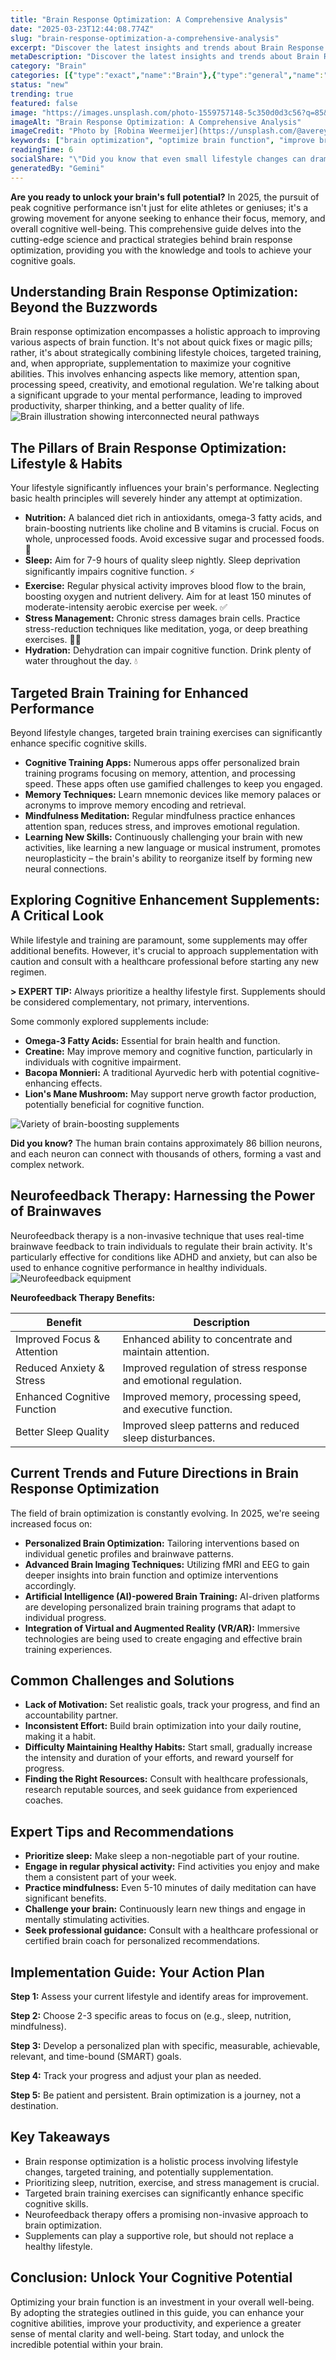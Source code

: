 ```yaml
---
title: "Brain Response Optimization: A Comprehensive Analysis"
date: "2025-03-23T12:44:08.774Z"
slug: "brain-response-optimization-a-comprehensive-analysis"
excerpt: "Discover the latest insights and trends about Brain Response Optimization. This comprehensive guide covers everything you need to know about Brain Response Optimization in 2025."
metaDescription: "Discover the latest insights and trends about Brain Response Optimization. This comprehensive guide covers everything you need to know about Brain Response..."
category: "Brain"
categories: [{"type":"exact","name":"Brain"},{"type":"general","name":"Neuroscience"},{"type":"medium","name":"Cognitive Enhancement"},{"type":"specific","name":"Neurofeedback"},{"type":"niche","name":"EEG Biofeedback"}]
status: "new"
trending: true
featured: false
image: "https://images.unsplash.com/photo-1559757148-5c350d0d3c56?q=85&w=1200&fit=max&fm=webp&auto=compress"
imageAlt: "Brain Response Optimization: A Comprehensive Analysis"
imageCredit: "Photo by [Robina Weermeijer](https://unsplash.com/@averey) on Unsplash"
keywords: ["brain optimization", "optimize brain function", "improve brain performance", "brain response optimization techniques", "enhance cognitive function", "best nootropics for brain health", "brain training for memory improvement", "cognitive enhancement supplements", "how to improve brainpower naturally", "neurofeedback therapy benefits"]
readingTime: 6
socialShare: "\"Did you know that even small lifestyle changes can dramatically impact your brain's performance?  Unlock your cognitive potential with targeted strategies and consistent effort.\""
generatedBy: "Gemini"
---
```




**Are you ready to unlock your brain's full potential?**  In 2025, the pursuit of peak cognitive performance isn't just for elite athletes or geniuses; it's a growing movement for anyone seeking to enhance their focus, memory, and overall cognitive well-being. This comprehensive guide delves into the cutting-edge science and practical strategies behind brain response optimization, providing you with the knowledge and tools to achieve your cognitive goals.

## Understanding Brain Response Optimization:  Beyond the Buzzwords

Brain response optimization encompasses a holistic approach to improving various aspects of brain function.  It's not about quick fixes or magic pills; rather, it's about strategically combining lifestyle choices, targeted training, and, when appropriate,  supplementation to maximize your cognitive abilities.  This involves enhancing aspects like memory, attention span, processing speed, creativity, and emotional regulation.  We're talking about a significant upgrade to your mental performance, leading to improved productivity, sharper thinking, and a better quality of life. ![Brain illustration showing interconnected neural pathways](https://images.unsplash.com/photo-1617791160536-598cf32026fb?q=85&w=1200&fit=max&fm=webp&auto=compress)

## The Pillars of Brain Response Optimization: Lifestyle & Habits

Your lifestyle significantly influences your brain's performance.  Neglecting basic health principles will severely hinder any attempt at optimization.

* **Nutrition:**  A balanced diet rich in antioxidants, omega-3 fatty acids, and brain-boosting nutrients like choline and B vitamins is crucial.  Focus on whole, unprocessed foods.  Avoid excessive sugar and processed foods.  🔑
* **Sleep:**  Aim for 7-9 hours of quality sleep nightly.  Sleep deprivation significantly impairs cognitive function.  ⚡
* **Exercise:** Regular physical activity improves blood flow to the brain, boosting oxygen and nutrient delivery.  Aim for at least 150 minutes of moderate-intensity aerobic exercise per week. ✅
* **Stress Management:** Chronic stress damages brain cells.  Practice stress-reduction techniques like meditation, yoga, or deep breathing exercises.  🧘‍♀️
* **Hydration:** Dehydration can impair cognitive function.  Drink plenty of water throughout the day. 💧

## Targeted Brain Training for Enhanced Performance

Beyond lifestyle changes, targeted brain training exercises can significantly enhance specific cognitive skills.

* **Cognitive Training Apps:** Numerous apps offer personalized brain training programs focusing on memory, attention, and processing speed.  These apps often use gamified challenges to keep you engaged.
* **Memory Techniques:**  Learn mnemonic devices like memory palaces or acronyms to improve memory encoding and retrieval.
* **Mindfulness Meditation:** Regular mindfulness practice enhances attention span, reduces stress, and improves emotional regulation.
* **Learning New Skills:**  Continuously challenging your brain with new activities, like learning a new language or musical instrument, promotes neuroplasticity – the brain's ability to reorganize itself by forming new neural connections.

##  Exploring Cognitive Enhancement Supplements: A Critical Look

While lifestyle and training are paramount, some supplements may offer additional benefits.  However, it's crucial to approach supplementation with caution and consult with a healthcare professional before starting any new regimen.

**> EXPERT TIP:**  Always prioritize a healthy lifestyle first.  Supplements should be considered complementary, not primary, interventions.

Some commonly explored supplements include:

* **Omega-3 Fatty Acids:**  Essential for brain health and function.
* **Creatine:**  May improve memory and cognitive function, particularly in individuals with cognitive impairment.
* **Bacopa Monnieri:**  A traditional Ayurvedic herb with potential cognitive-enhancing effects.
* **Lion's Mane Mushroom:**  May support nerve growth factor production, potentially beneficial for cognitive function.

![Variety of brain-boosting supplements](https://images.unsplash.com/photo-1453847668862-487637052f8a?q=85&w=1200&fit=max&fm=webp&auto=compress)

**Did you know?** The human brain contains approximately 86 billion neurons, and each neuron can connect with thousands of others, forming a vast and complex network.

## Neurofeedback Therapy: Harnessing the Power of Brainwaves

Neurofeedback therapy is a non-invasive technique that uses real-time brainwave feedback to train individuals to regulate their brain activity.  It's particularly effective for conditions like ADHD and anxiety, but can also be used to enhance cognitive performance in healthy individuals.  ![Neurofeedback equipment](https://images.unsplash.com/photo-1559757148-5c350d0d3c56?q=85&w=1200&fit=max&fm=webp&auto=compress)

**Neurofeedback Therapy Benefits:**

| Benefit                     | Description                                                                    |
|-----------------------------|--------------------------------------------------------------------------------|
| Improved Focus & Attention  | Enhanced ability to concentrate and maintain attention.                          |
| Reduced Anxiety & Stress     | Improved regulation of stress response and emotional regulation.                   |
| Enhanced Cognitive Function | Improved memory, processing speed, and executive function.                       |
| Better Sleep Quality        | Improved sleep patterns and reduced sleep disturbances.                           |

##  Current Trends and Future Directions in Brain Response Optimization

The field of brain optimization is constantly evolving.  In 2025, we're seeing increased focus on:

* **Personalized Brain Optimization:**  Tailoring interventions based on individual genetic profiles and brainwave patterns.
* **Advanced Brain Imaging Techniques:**  Utilizing fMRI and EEG to gain deeper insights into brain function and optimize interventions accordingly.
* **Artificial Intelligence (AI)-powered Brain Training:**  AI-driven platforms are developing personalized brain training programs that adapt to individual progress.
* **Integration of Virtual and Augmented Reality (VR/AR):** Immersive technologies are being used to create engaging and effective brain training experiences.

## Common Challenges and Solutions

* **Lack of Motivation:** Set realistic goals, track your progress, and find an accountability partner.
* **Inconsistent Effort:**  Build brain optimization into your daily routine, making it a habit.
* **Difficulty Maintaining Healthy Habits:**  Start small, gradually increase the intensity and duration of your efforts, and reward yourself for progress.
* **Finding the Right Resources:**  Consult with healthcare professionals, research reputable sources, and seek guidance from experienced coaches.

## Expert Tips and Recommendations

* **Prioritize sleep:**  Make sleep a non-negotiable part of your routine.
* **Engage in regular physical activity:**  Find activities you enjoy and make them a consistent part of your week.
* **Practice mindfulness:**  Even 5-10 minutes of daily meditation can have significant benefits.
* **Challenge your brain:**  Continuously learn new things and engage in mentally stimulating activities.
* **Seek professional guidance:**  Consult with a healthcare professional or certified brain coach for personalized recommendations.

## Implementation Guide:  Your Action Plan

**Step 1:** Assess your current lifestyle and identify areas for improvement.

**Step 2:**  Choose 2-3 specific areas to focus on (e.g., sleep, nutrition, mindfulness).

**Step 3:**  Develop a personalized plan with specific, measurable, achievable, relevant, and time-bound (SMART) goals.

**Step 4:**  Track your progress and adjust your plan as needed.

**Step 5:** Be patient and persistent.  Brain optimization is a journey, not a destination.

## Key Takeaways

* Brain response optimization is a holistic process involving lifestyle changes, targeted training, and potentially supplementation.
* Prioritizing sleep, nutrition, exercise, and stress management is crucial.
* Targeted brain training exercises can significantly enhance specific cognitive skills.
* Neurofeedback therapy offers a promising non-invasive approach to brain optimization.
* Supplements can play a supportive role, but should not replace a healthy lifestyle.

## Conclusion: Unlock Your Cognitive Potential

Optimizing your brain function is an investment in your overall well-being.  By adopting the strategies outlined in this guide, you can enhance your cognitive abilities, improve your productivity, and experience a greater sense of mental clarity and well-being.  Start today, and unlock the incredible potential within your brain.

